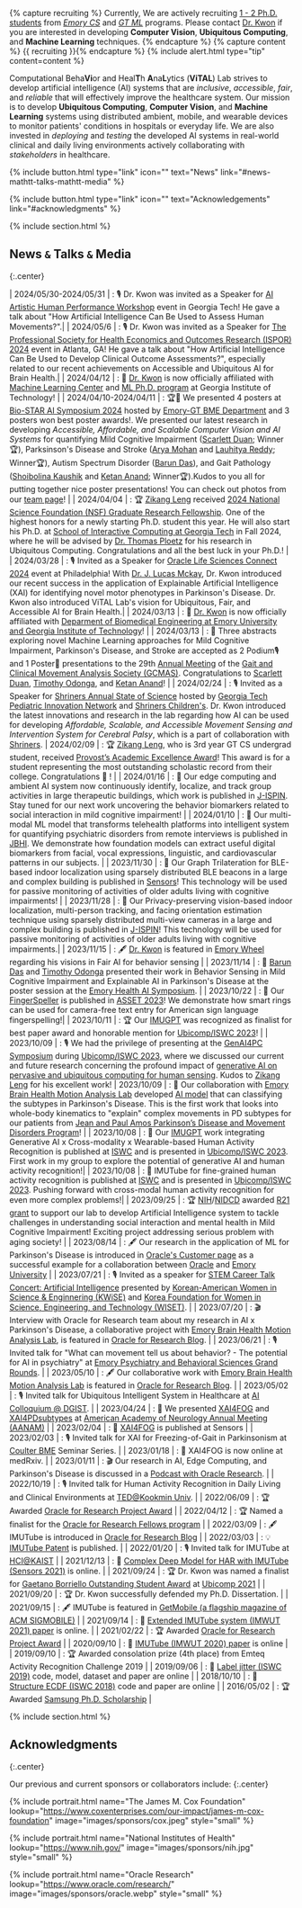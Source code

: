 ---
---

{% capture recruiting %}
Currently, We are actively recruiting <u>1 - 2 Ph.D. students</u> from *[Emory CS](https://computerscience.emory.edu/graduate/admissions/index.html)* and *[GT ML](https://ml.gatech.edu/phd)* programs. Please contact [Dr. Kwon](mailto:hyeokhyen.kwon@gatech.edu) if you are interested in developing **Computer Vision**, **Ubiquitous Computing**, and **Machine Learning** techniques.
{% endcapture %}
{% capture content %} {{ recruiting }}{% endcapture %}
{% include alert.html type="tip" content=content %}

Computational Beha**Vi**or and Heal**T**h **A**na**L**ytics (**ViTAL**) Lab strives to develop artificial intelligence (AI) systems that are *inclusive*, *accessible*, *fair*, and *reliable* that will effectively improve the healthcare system. 
Our mission is to develop **Ubiquitous Computing**, **Computer Vision**, and **Machine Learning** systems using distributed ambient, mobile, and wearable devices to monitor patients' conditions in hospitals or everyday life. We are also invested in *deploying* and *testing* the developed AI systems in real-world clinical and daily living environments actively collaborating with *stakeholders* in healthcare.

{%
  include button.html
  type="link"
  icon=""
  text="News"
  link="#news-mathtt-talks-mathtt-media"
%}

{%
  include button.html
  type="link"
  icon=""
  text="Acknowledgements"
  link="#acknowledgments"
%}


{% include section.html %}

## News $\mathtt{\&}$ Talks $\mathtt{\&}$ Media
{:.center}

<style>
td, th {
   border: none!important;
}
</style>
| 2024/05/30-2024/05/31 | : 🎙 Dr. Kwon was invited as a Speaker for [AI Artistic Human Performance Workshop](https://sites.gatech.edu/artisticaiperformance/) event in Georgia Tech! He gave a talk about "How Artificial Intelligence Can Be Used to Assess Human Movements?".| 
| 2024/05/6 | : 🎙 Dr. Kwon was invited as a Speaker for [The Professional Society for Health Economics and Outcomes Research (ISPOR) 2024](https://www.ispor.org/home) event in Atlanta, GA! He gave a talk about "How Artificial Intelligence Can Be Used to Develop Clinical Outcome Assessments?", especially related to our recent achievements on Accessible and Ubiquitous AI for Brain Health.| 
| 2024/04/12 | : 🎉 [Dr. Kwon](https://kwonvitallab.github.io/members/hyeok-kwon.html) is now officially affiliated with [Machine Learning Center](https://ml.gatech.edu/) and [ML Ph.D. program](https://ml.gatech.edu/people/faculty/phdprogramfaculty) at Georgia Institute of Technology! | 
| 2024/04/10-2024/04/11 | : 🏆🌌 We presented 4 posters at [Bio-STAR AI Symposium 2024](https://bme.gatech.edu/bme/biomedical-ai-symposium) hosted by [Emory-GT BME Department](https://bme.gatech.edu/bme/) and 3 posters won best poster awards!. We presented our latest research in developing *Accessible, Affordable, and Scalable Computer Vision and AI Systems* for quantifying Mild Cognitive Impairment ([Scarlett Duan](https://kwonvitallab.github.io/members/ms-students/scarlett-duan.html); Winner🏆), Parksinson's Disease and Stroke ([Arya Mohan](https://kwonvitallab.github.io/members/ms-students/arya-mohan.html) and [Lauhitya Reddy](https://kwonvitallab.github.io/members/ms-students/lauhitya-reddy.html); Winner🏆), Autism Spectrum Disorder ([Barun Das](https://kwonvitallab.github.io/members/engineer/barun-das.html)), and Gait Pathology ([Shoibolina Kaushik](https://kwonvitallab.github.io/members/ms-students/shoibolina-kaushik.html) and [Ketan Anand](https://kwonvitallab.github.io/members/ms-students/ketan-anand.html); Winner🏆).Kudos to you all for putting together nice poster presentations! You can check out photos from our [team page](https://kwonvitallab.github.io/team/)! |
| 2024/04/04 | : 🏆 [Zikang Leng](https://zikangleng.github.io/) received [2024 National Science Foundation (NSF) Graduate Research Fellowship](https://www.research.gov/grfp/Login.do). One of the highest honors for a newly starting Ph.D. student this year. He will also start his Ph.D. at [School of Interactive Computing at Georgia Tech](https://www.ic.gatech.edu/) in Fall 2024, where he will be advised by [Dr. Thomas Ploetz](https://www.cc.gatech.edu/people/thomas-ploetz) for his research in Ubiquitous Computing. Congratulations and all the best luck in your Ph.D.! |
| 2024/03/28 | : 🎙 Invited as a Speaker for [Oracle Life Sciences Connect 2024](https://www.oracle.com/life-sciences/life-sciences-connect/) event at Philadelphia! With [Dr. J. Lucas Mckay](https://jlucasmckay.bmi.emory.edu/), Dr. Kwon introduced our recent success in the application of Explainable Artificial Intelligence (XAI) for identifying novel motor phenotypes in Parkinson's Disease. Dr. Kwon also introduced ViTAL Lab's vision for Ubiquitous, Fair, and Accessible AI for Brain Health.| 
| 2024/03/13 | : 🎉 [Dr. Kwon](https://kwonvitallab.github.io/members/hyeok-kwon.html) is now officially affiliated with [Deparment of Biomedical Engineering at Emory University and Georgia Institute of Technology](https://bme.gatech.edu/bme/faculty/Hyeokhyen-Kwon)! | 
| 2024/03/13 | : 📖 Three abstracts exploring novel Machine Learning approaches for Mild Cognitive Impairment, Parkinson's Disease, and Stroke are accepted as 2 Podium🎙 and 1 Poster🌌 presentations to the 29th [Annual Meeting](https://na.eventscloud.com/website/64610/) of the [Gait and Clinical Movement Analysis Society (GCMAS)](https://www.gcmas.org/). Congratulations to [Scarlett Duan](https://kwonvitallab.github.io/members/ms-students/scarlett-duan.html), [Timothy Odonga](https://kwonvitallab.github.io/members/phd-students/timothy-odonga.html), and [Ketan Anand](https://kwonvitallab.github.io/members/ms-students/ketan-anand.html)! | 
| 2024/02/24 | : 🎙 Invited as a Speaker for [Shriners Annual State of Science](https://www.shrinerschildrens.org/en) hosted by [Georgia Tech Pediatric Innovation Network](https://pediatric.technology/) and [Shriners Children's](https://www.shrinerschildrens.org/en). Dr. Kwon introduced the latest innovations and research in the lab regarding how AI can be used for developing *Affordable, Scalable, and Accessible Movement Sensing and Intervention System for Cerebral Palsy*, which is a part of collaboration with [Shriners](https://www.shrinerschildrens.org/en).
| 2024/02/09 | : 🏆 [Zikang Leng](https://zikangleng.github.io/), who is 3rd year GT CS undergrad student, received [Provost’s Academic Excellence Award](https://loveaward.oue.gatech.edu/provost-excellence-award/)! This award is for a student representing the most outstanding scholastic record from their college. Congratulations 🎉 ! | 
| 2024/01/16 | : 📖 Our edge computing and ambient AI system now continuously identify, localize, and track group activities in large therapeutic buildings, which work is published in [J-ISPIN](https://ieeexplore.ieee.org/document/10400779). Stay tuned for our next work uncovering the behavior biomarkers related to social interaction in mild cognitive impairment! | 
| 2024/01/10 | : 📖 Our multi-modal ML model that transforms telehealth platforms into intelligent system for quantifying psychiatric disorders from remote interviews is published in [JBHI](https://ieeexplore.ieee.org/document/10387689). We demonstrate how foundation models can extract useful digital biomarkers from facial, vocal expressions, linguistic, and cardiovascular patterns in our subjects. | 
| 2023/11/30 | : 📖 Our Graph Trilateration for BLE-based indoor localization using sparsely distributed BLE beacons in a large and complex building is published in [Sensors](https://www.mdpi.com/1424-8220/23/23/9517)! This technology will be used for passive monitoring of activities of older adults living with cognitive impairments! | 
| 2023/11/28 | : 📖 Our Privacy-preserving vision-based indoor localization, multi-person tracking, and facing orientation estimation technique using sparsely distributed multi-view cameras in a large and complex building is published in [J-ISPIN](https://ieeexplore.ieee.org/document/10329418)! This technology will be used for passive monitoring of activities of older adults living with cognitive impairments.| 
| 2023/11/15 | : 🖋 [Dr. Kwon](https://kwonvitallab.github.io/members/hyeok-kwon.html) is featured in [Emory Wheel](https://emorywheel.com/emory-expands-to-recognize-ai-revolution/) regarding his visions in Fair AI for behavior sensing | 
| 2023/11/14 | : 🌌 [Barun Das](https://kwonvitallab.github.io/members/phd-students/barun-das.html) and [Timothy Odonga](https://kwonvitallab.github.io/members/phd-students/timothy-odonga.html) presented their work in Behavior Sensing in Mild Cognitive Impairment and Explainable AI in Parkinson's Disease at the poster session at the [Emory Health AI Symposium](https://med.emory.edu/departments/radiology/research/research-labs/madabhushi-lab/ai-health-symposium-agenda.html). | 
| 2023/10/22 | : 📖 Our [FingerSpeller](https://dl.acm.org/doi/10.1145/3597638.3614491) is published in [ASSET 2023](https://assets23.sigaccess.org/)! We demonstrate how smart rings can be used for camera-free text entry for American sign language fingerspelling!| 
| 2023/10/11 | : 🏆 Our [IMUGPT](https://github.com/ZikangLeng/IMUGPT) was recognized as finalist for best paper award and honorable mention for [Ubicomp/ISWC 2023](https://www.ubicomp.org/ubicomp-iswc-2023/)! | 
| 2023/10/09 | : 🎙 We had the privilege of presenting at the [GenAI4PC Symposium](https://www.ubicomp.org/ubicomp-iswc-2023/program/workshops-and-symposia/genai4pc-symposium/) during [Ubicomp/ISWC 2023](https://www.ubicomp.org/ubicomp-iswc-2023/), where we discussed our current and future research concerning the profound impact of [generative AI on pervasive and ubiquitous computing for human sensing](https://arxiv.org/abs/2310.12085). Kudos to [Zikang Leng](https://kwonvitallab.github.io/members/zikang-leng.html) for his excellent work!
| 2023/10/09 | : 📖 Our collaboration with [Emory Brain Health Motion Analysis Lab](https://www.facebook.com/BrainHealthMotionLab/) developed [AI model](https://www.mdpi.com/1424-8220/23/19/8330) that can classifying the subtypes in Parkinson's Disease. This is the first work that looks into whole-body kinematics to "explain" complex movements in PD subtypes for our patients from [Jean and Paul Amos Parkinson’s Disease and Movement Disorders Program](https://med.emory.edu/departments/neurology/programs_centers/parkinsons_movement/index.html)! | 
| 2023/10/08 | : 📖 Our [IMUGPT](https://github.com/ZikangLeng/IMUGPT) work integrating Generative AI x Cross-modality x Wearable-based Human Activity Recognition is published at [ISWC](https://dl.acm.org/doi/10.1145/3594738.3611361) and is presented in [Ubicomp/ISWC 2023](https://www.ubicomp.org/ubicomp-iswc-2023/). First work in my group to explore the potential of generative AI and human activity recognition!| 
| 2023/10/08 | : 📖 IMUTube for fine-grained human activity recognition is published at [ISWC](https://dl.acm.org/doi/10.1145/3594738.3611364) and is presented in [Ubicomp/ISWC 2023](https://www.ubicomp.org/ubicomp-iswc-2023/). Pushing forward with cross-modal human activity recognition for even more complex problems!| 
| 2023/09/25 | : 🏆 [NIH](https://www.nih.gov/)/[NIDCD](https://www.nidcd.nih.gov/) awarded [R21 grant](https://reporter.nih.gov/search/E679Ln_OyUWH-QN3d-Btrw/project-details/10810965) to support our lab to develop Artificial Intelligence system to tackle challenges in understanding social interaction and mental health in Mild Cognitive Impairment! Exciting project addressing serious problem with aging society! |
| 2023/08/14 | : 🖋 Our research in the application of ML for Parkinson's Disease is introduced in [Oracle's Customer page](https://www.oracle.com/customers/emory-university/) as a successful example for a collaboration between [Oracle](https://www.oracle.com/) and [Emory University](https://www.emory.edu/home/index.html) | 
| 2023/07/21 | : 🎙 Invited as a speaker for [STEM Career Talk Concert: Artificial Intelligence](https://www.kwise.org/blog/5260/) presented by [Korean-American Women in Science & Enginnering (KWiSE)](https://www.kwise.org/) and [Korea Foundation for Women in Science, Engineering, and Technology (WISET)](https://www.wiset.or.kr/). | 
| 2023/07/20 | : 🎬 Interview with Oracle for Research team about my research in AI x Parkinson's Disease, a collaborative project with [Emory Brain Health Motion Analysis Lab](https://www.facebook.com/BrainHealthMotionLab/), is featured in [Oracle for Research Blog](https://blogs.oracle.com/research/post/emory-university-uses-oracle-cloud-to-monitor-disorders-like-parkinsons-disease). | 
| 2023/06/21 | : 🎙 Invited talk for "What can movement tell us about behavior? - The potential for AI in psychiatry" at [Emory Psychiatry and Behavioral Sciences Grand Rounds](https://med.emory.edu/departments/psychiatry/education/general_residency/training_at_emory/grand_rounds.html). | 
| 2023/05/10 | : 🖋 Our collaborative work with [Emory Brain Health Motion Analysis Lab](https://www.facebook.com/BrainHealthMotionLab/) is featured in [Oracle for Research Blog](https://blogs.oracle.com/research/post/emory-university-uses-oracle-cloud-to-monitor-disorders-like-parkinsons?source=:so:tw:or:awr:ore:::OfR_Social_ParkinsonsResearchEmory_CS&SC=:so:tw:or:awr:ore:::OfR_Social_ParkinsonsResearchEmory_CS&pcode=). | 
| 2023/05/02 | : 🎙 Invited talk for Ubiquitous Intelligent System in Healthcare at [AI Colloquium @ DGIST](https://ai-dgist.github.io/). | 
| 2023/04/24 | : 📖 We presented [XAI4FOG](https://www.aan.com/MSA/Public/Events/AbstractDetails/54892) and [XAI4PDsubtypes](https://www.aan.com/MSA/Public/Events/AbstractDetails/54898) at [American Academy of Neurology Annual Meeting (AANAM)](https://www.aan.com/events/annual-meeting) | 
| 2023/02/04 | : 📖 [XAI4FOG](https://www.mdpi.com/1424-8220/23/4/1766) is published at Sensors | 
| 2023/02/03 | : 🎙 Invited talk for XAI for Freezing-of-Gait in Parkinsonism at [Coulter BME](https://bme.gatech.edu/bme/) Seminar Series. | 
| 2023/01/18 | : 📖 XAI4FOG is now online at medRxiv. | 
| 2023/01/11 | : 🎬 Our research in AI, Edge Computing, and Parkinson's Disease is discussed in a [Podcast with Oracle Research](https://open.spotify.com/episode/5BqhO5SM7EeU4gUGWtOJot). | 
| 2022/10/19 | : 🎙 Invited talk for Human Activity Recognition in Daily Living and Clinical Environments at [TED@Kookmin Univ](https://ted.kookmin.ac.kr/Home). | 
| 2022/06/09 | : 🏆 Awarded [Oracle for Research Project Award](https://go.oracle.com/research-project-award?elqCampaignId=314509&src1=:em:eo:ie:pt:::) | 
| 2022/04/12 | : 🏆 Named a finalist for the [Oracle for Research Fellows program](https://blogs.oracle.com/research/post/research-fellows-program) | 
| 2022/03/09 | : 🖋 IMUTube is introduced in [Oracle for Research Blog](https://blogs.oracle.com/research/post/georgia-institute-of-technology-uses-oracle-cloud-to-convert-videos-into-behavioral-data) | 
| 2022/03/03 | : 💡 [IMUTube Patent](https://patents.google.com/patent/US20220066544A1/en) is published. | 
| 2022/01/20 | : 🎙 Invited talk for IMUTube at [HCI@KAIST](https://hci.kaist.ac.kr/) | 
| 2021/12/13 | : 📖 [Complex Deep Model for HAR with IMUTube (Sensors 2021)](https://www.mdpi.com/1424-8220/21/24/8337) is online. | 
| 2021/09/24 | : 🏆 Dr. Kwon was named a finalist for [Gaetano Borriello Outstanding Student Award](https://ubicomp.org/sc/) at [Ubicomp 2021](https://ubicomp.org/ubicomp2021/) | 
| 2021/09/20 | : 🏆 Dr. Kwon successfully defended my Ph.D. Dissertation. | 
| 2021/09/15 | : 🖋 IMUTube is featured in [GetMobile (a flagship magazine of ACM SIGMOBILE)](https://dl.acm.org/doi/abs/10.1145/3486880.3486891) | 
| 2021/09/14 | : 📖 [Extended IMUTube system (IMWUT 2021) paper](https://dl.acm.org/doi/10.1145/3478096) is online. | 
| 2021/02/22 | : 🏆 Awarded [Oracle for Research Project Award](https://go.oracle.com/research-project-award?elqCampaignId=314509&src1=:em:eo:ie:pt:::) | 
| 2020/09/10 | : 📖 [IMUTube (IMWUT 2020) paper](https://github.com/hyeokhyen/imutube) is online | 
| 2019/09/10 | : 🏆 Awarded consolation prize (4th place) from Emteq Activity Recognition Challenge 2019 | 
| 2019/09/06 | : 📖 [Label jitter (ISWC 2019)](https://github.com/hyeokhyen/sat) code, model, dataset and paper are online | 
| 2018/10/10 | : 📖 [Structure ECDF (ISWC 2018)](https://sites.google.com/site/structureecdf/) code and paper are online | 
| 2016/05/02 | : 🏆 Awarded [Samsung Ph.D. Scholarship](http://www.ssscholarship.com/) | 

{% include section.html %}

## Acknowledgments
{:.center}

Our previous and current sponsors or collaborators include:
{:.center}

{% include portrait.html name="The James M. Cox Foundation" lookup="https://www.coxenterprises.com/our-impact/james-m-cox-foundation" image="images/sponsors/cox.jpeg" style="small" %}

{% include portrait.html name="National Institutes of Health" lookup="https://www.nih.gov/" image="images/sponsors/nih.jpg" style="small" %}

{% include portrait.html name="Oracle Research" lookup="https://www.oracle.com/research/" image="images/sponsors/oracle.webp" style="small" %}
